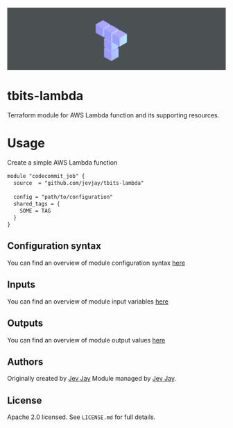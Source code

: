 ![tbits logo](./img/tbits-logo.png)

# tbits-lambda

Terraform module for AWS Lambda function and its supporting resources.

# Usage

Create a simple AWS Lambda function

```hcl
module "codecommit_job" {
  source  = "github.com/jevjay/tbits-lambda"

  config = "path/to/configuration"
  shared_tags = {
    SOME = TAG
  }
}
```

## Configuration syntax

You can find an overview of module configuration syntax [here](docs/configuration.md)

## Inputs

You can find an overview of module input variables [here](docs/in.md)

## Outputs

You can find an overview of module output values [here](docs/out.md)

## Authors

Originally created by [Jev Jay](https://github.com/jevjay)
Module managed by [Jev Jay](https://github.com/jevjay).

## License

Apache 2.0 licensed. See `LICENSE.md` for full details.
